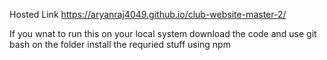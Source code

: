  Hosted Link https://aryanraj4049.github.io/club-website-master-2/
 
 If you wnat to run this on your local system download the code and use git bash on the folder install the requried stuff using npm
